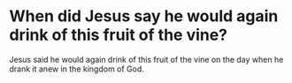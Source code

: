 # When did Jesus say he would again drink of this fruit of the vine?

Jesus said he would again drink of this fruit of the vine on the day when he drank it anew in the kingdom of God.
